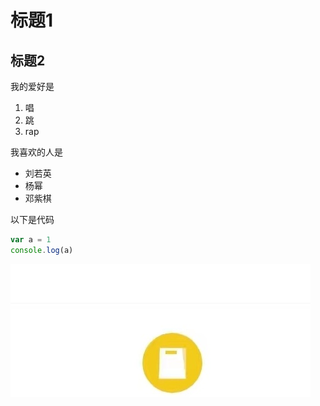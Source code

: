 # 标题1
## 标题2

我的爱好是
1. 唱
2. 跳
3. rap


我喜欢的人是
* 刘若英
* 杨幂
* 邓紫棋

以下是代码
```javascript
var a = 1
console.log(a)
```
![我的官网](1.jpg)